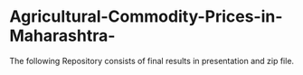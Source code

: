 # Agricultural-Commodity-Prices-in-Maharashtra-
The following Repository consists of final results in presentation and zip file.

